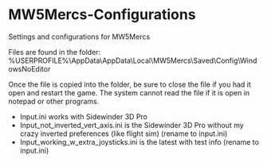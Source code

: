 # MW5Mercs-Configurations
Settings and configurations for MW5Mercs

Files are found in the folder:
%USERPROFILE%\AppData\AppData\Local\MW5Mercs\Saved\Config\WindowsNoEditor

Once the file is copied into the folder, be sure to close the file if you had it open and restart the game. The system cannot read the file if it is open in notepad or other programs.

+ Input.ini works with Sidewinder 3D Pro
+ Input_not_inverted_vert_axis.ini is the Sidewinder 3D Pro without my crazy inverted preferences (like flight sim) (rename to input.ini)
+ Input_working_w_extra_joysticks.ini  is the latest with test info (rename to input.ini)


